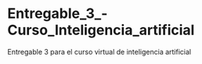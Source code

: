# Entregable_3_-Curso_Inteligencia_artificial
Entregable 3 para el curso virtual de inteligencia artificial
